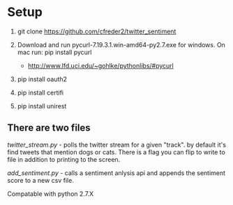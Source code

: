 

Setup
=================
1. git clone https://github.com/cfreder2/twitter_sentiment

2. Download and run pycurl-7.19.3.1.win-amd64-py2.7.exe for windows.  On mac run: pip install pycurl
     - http://www.lfd.uci.edu/~gohlke/pythonlibs/#pycurl

3. pip install oauth2

4. pip install certifi

5. pip install unirest


There are two files
--------------------
*twitter_stream.py* - polls the twitter stream for a given "track".  by default it's find tweets that mention dogs or cats.   There is a flag you can flip to write to file in addition to printing to the screen.

*add_sentiment.py* - calls a sentiment anlysis api and appends the sentiment score to a new csv file.

Compatable with python 2.7.X
